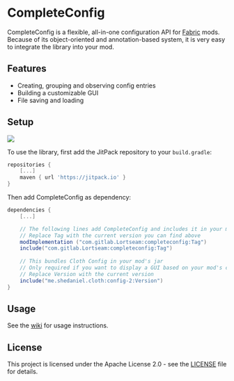 # CompleteConfig
CompleteConfig is a flexible, all-in-one configuration API for [Fabric](https://fabricmc.net/) mods.  
Because of its object-oriented and annotation-based system, it is very easy to integrate the library into your mod.

## Features
* Creating, grouping and observing config entries
* Building a customizable GUI
* File saving and loading

## Setup
[![](https://jitpack.io/v/com.gitlab.Lortseam/completeconfig.svg)](https://jitpack.io/#com.gitlab.Lortseam/completeconfig)

To use the library, first add the JitPack repository to your `build.gradle`:
```groovy
repositories {
    [...]
    maven { url 'https://jitpack.io' }
}
```
Then add CompleteConfig as dependency:
```groovy
dependencies {
    [...]

    // The following lines add CompleteConfig and includes it in your mod's jar
    // Replace Tag with the current version you can find above
    modImplementation ("com.gitlab.Lortseam:completeconfig:Tag")
    include("com.gitlab.Lortseam:completeconfig:Tag")
    
    // This bundles Cloth Config in your mod's jar
    // Only required if you want to display a GUI based on your mod's config and don't provide your own GUI generation
    // Replace Version with the current version
    include("me.shedaniel.cloth:config-2:Version")
}
```

## Usage
See the [wiki](https://gitlab.com/Lortseam/completeconfig/-/wikis/home) for usage instructions.  

## License
This project is licensed under the Apache License 2.0 - see the [LICENSE](LICENSE) file for details.